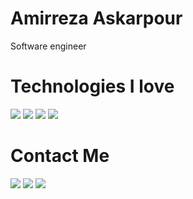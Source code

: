 # Amirreza Askarpour
Software engineer

# Technologies I love
[![](https://img.shields.io/badge/-go-blue?style=for-the-badge&logo=go)](https://go.dev/)
[![](https://img.shields.io/badge/-rust-red?style=for-the-badge&logo=rust)](https://www.rust-lang.org/)
[![](https://img.shields.io/badge/-zig-orange?style=for-the-badge&logo=zig)](https://www.ziglang.org/)
[![](https://img.shields.io/badge/-Neovim-brightgreen?style=for-the-badge&logo=neovim)](https://neovim.org/)

# Contact Me
[![](https://img.shields.io/badge/-Mail-lightgray?style=for-the-badge&logo=gmail)](mailto:raskarpour@gmail.com)
[![](https://img.shields.io/badge/-Twitter-lightgray?style=for-the-badge&logo=twitter)](https://twitter.com/amirrezaask)
[![](https://img.shields.io/badge/-LinkedIn-lightgray?style=for-the-badge&logo=linkedin)](https://linkedin.com/in/amirreza-askarpour)
